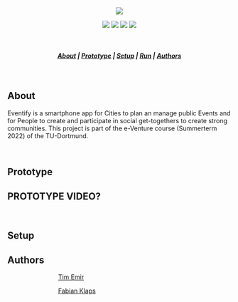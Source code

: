 &nbsp;

<p align="center">
<img src=https://user-images.githubusercontent.com/84287747/174157284-2bde85d2-9995-4fe6-b66e-55ac586e38f5.svg>
</p>


<p align="center">
<img src=https://img.shields.io/badge/NPM-%23000000.svg?style=for-the-badge&logo=npm&logoColor=white>
<img src=https://img.shields.io/badge/python-3670A0?style=for-the-badge&logo=python&logoColor=ffdd54>
<img src=https://img.shields.io/badge/flask-%23000.svg?style=for-the-badge&logo=flask&logoColor=white>
<img src=https://img.shields.io/badge/node.js-6DA55F?style=for-the-badge&logo=node.js&logoColor=white>
</p>

&nbsp;

<h5 align="center">
  <a href="#About">About</a>  |
  <a href="#Prototype">Prototype</a>  |
  <a href="#Setup">Setup</a>  |
  <a href="#Running">Run</a>  |
  <a href="#Authors">Authors</a>
</h5>

&nbsp;

## About

Eventify is a smartphone app for Cities to plan an manage public Events and for People to create and participate in social get-togethers to create strong communities. This project is part of the e-Venture course (Summerterm 2022) of the TU-Dortmund.

&nbsp;

## Prototype

## PROTOTYPE VIDEO?

&nbsp;

## Setup
<!-- ##### Requirements: python, nodeJS

### Express app
> Use the package manager [npm](https://npmjs.com/) to install the dependencies

1. From the top-level directory: `wt21-happy-cook`

2. Change to folder: `$ cd node_app`

3. Run following commands to install express and dependencies:

 ```sh
 npm install
 ```
 -->
<!-- ### Flask server
> for installation

1. Go to the directory: `wt21-happy-cook/python_app/flask_app`

2. Install python: $ pip install python  or  $ pip3 install python

3. Install flask (for more info <a href="https://flask.palletsprojects.com/en/2.0.x/installation/">click here</a>)

4. Run the following commands to install all dependencies:

  ```sh
  $ pip install numpy
  ```

  ```sh
  $ pip install joblib
  ```

  ```sh
  $ pip install pandas
  ```

  ```sh
  $ pip install num2words
  ```

  ```sh
  $ pip install —user -U nltk
  ```

  
  (for more information on nltk [click here](https://www.nltk.org/install.html))

  Note: If you find any ImportError messages, continue to install missing dependencies.

&nbsp;

## Running
**to start up the flask server**:

1. Go to the directory: `wt21-happy-cook/python_app/flask_app`

2. Make sure that you are in the virtual environment (venv).
  If you are not, reactivate the environment (see link <a href=“https://flask.palletsprojects.com/en/2.0.x/installation/”>click here</a>)

3. Run the following commands:

  ```sh
  $ export FLASK_APP=app
  ```

  ```sh
  $ flask run
  ```

**to start up express** run command:

1. Go to the directory: `wt21-happy-cook/node_app`

2. Run the following commands:

 ```sh
 $ node app.js
 ```

&nbsp; -->

## Authors
&nbsp;&nbsp;&nbsp;&nbsp;&nbsp;&nbsp;&nbsp;&nbsp;&nbsp;&nbsp;&nbsp;&nbsp;&nbsp;&nbsp;&nbsp;&nbsp;&nbsp;&nbsp;&nbsp;&nbsp;&nbsp;&nbsp;&nbsp;&nbsp;&nbsp;&nbsp;&nbsp;&nbsp; [Tim Emir](https://github.com/kukli07) &nbsp;

&nbsp;&nbsp;&nbsp;&nbsp;&nbsp;&nbsp;&nbsp;&nbsp;&nbsp;&nbsp;&nbsp;&nbsp;&nbsp;&nbsp;&nbsp;&nbsp;&nbsp;&nbsp;&nbsp;&nbsp;&nbsp;&nbsp;&nbsp;&nbsp;&nbsp;&nbsp;&nbsp;&nbsp; [Fabian Klaps](https://github.com/Yii67) &nbsp;
